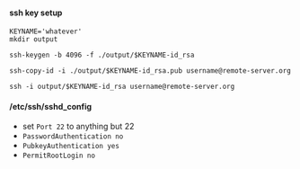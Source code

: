 #### ssh key setup


```
KEYNAME='whatever'
mkdir output

ssh-keygen -b 4096 -f ./output/$KEYNAME-id_rsa

ssh-copy-id -i ./output/$KEYNAME-id_rsa.pub username@remote-server.org

ssh -i output/$KEYNAME-id_rsa username@remote-server.org
```


#### /etc/ssh/sshd_config

 - set `Port 22` to anything but 22
 - `PasswordAuthentication no`
 - `PubkeyAuthentication yes`
 - `PermitRootLogin no`

